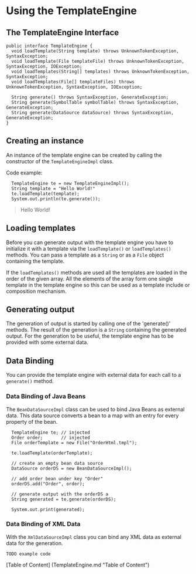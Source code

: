 Using the TemplateEngine
========================

The TemplateEngine Interface
----------------------------

```
public interface TemplateEngine {
  void loadTemplate(String template) throws UnknownTokenException, SyntaxException;
  void loadTemplate(File templateFile) throws UnknownTokenException, SyntaxException, IOException;
  void loadTemplates(String[] templates) throws UnknownTokenException, SyntaxException;  
  void loadTemplates(File[] templateFiles) throws UnknownTokenException, SyntaxException, IOException;

  String generate() throws SyntaxException, GenerateException;
  String generate(SymbolTable symbolTable) throws SyntaxException, GenerateException;
  String generate(DataSource dataSource) throws SyntaxException, GenerateException;
}
```

Creating an instance
--------------------
An instance of the template engine can be created by calling the
constructor of the `TemplateEngineImpl` class.

Code example:
```
  TemplateEngine te = new TemplateEngineImpl();
  String template = "Hello World!"
  te.loadTemplate(template);
  System.out.println(te.generate());
```
> Hello World!

Loading templates
-----------------
Before you can generate output with the template engine you have to
initialize it with a template via the `loadTemplate()` or
`loadTemplates()` methods. You can pass a template as a `String` or
as a `File` object containing the template.

If the `loadTemplates()` methods are used all the templates are loaded
in the order of the given array. All the elements of the array form one
single template in the template engine so this can be used as a
template include or composition mechanism.

Generating output
-----------------
The generation of output is started by calling one of the 'generate()'
methods. The result of the generation is a `String` containing the
generated output. For the generation to be useful, the template engine
has to be provided with some external data.

Data Binding
------------
You can provide the template engine with external data for each call
to a `generate()` method.

### Data Binding of Java Beans ###

The `BeanDataSourceImpl` class can be used to bind Java Beans as
external data. This data source converts a bean to a map with an
entry for every property of the bean.

```
  TemplateEngine te; // injected
  Order order;       // injected
  File orderTemplate = new File("OrderHtml.tmpl");

  te.loadTemplate(orderTemplate);

  // create an empty bean data source
  DataSource orderDS = new BeanDataSourceImpl();

  // add order bean under key "Order"
  orderDS.add("Order", order);

  // generate output with the orderDS a
  String generated = te.generate(orderDS); 

  System.out.print(generated);
```

### Data Binding of XML Data ###

With the `XmlDataSourceImpl` class you can bind any XML data as external data for the generation.

```
TODO example code
```

[Table of Content] (TemplateEngine.md "Table of Content")

